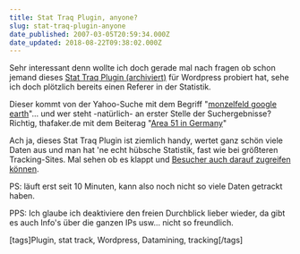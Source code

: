 ```yaml
---
title: Stat Traq Plugin, anyone?
slug: stat-traq-plugin-anyone
date_published: 2007-03-05T20:59:34.000Z
date_updated: 2018-08-22T09:38:02.000Z
---
```


Sehr interessant denn wollte ich doch gerade mal nach fragen ob schon jemand dieses [Stat Traq Plugin (archiviert)](http://web.archive.org/web/20070305235947/http://thefunzone.awardspace.com:80/wordpress/?page_id=63) für Wordpress probiert hat, sehe ich doch plötzlich bereits einen Referer in der Statistik.

Dieser kommt von der Yahoo-Suche mit dem Begriff "[monzelfeld google earth](http://de.search.yahoo.com/search?p=monzelfeld+google+earth&amp;fr=yfp-t-501&amp;ei=UTF-8&amp;meta=vl%3D)"... und wer steht -natürlich- an erster Stelle der Suchergebnisse? Richtig, thafaker.de  mit  dem Beiterag "[Area 51 in Germany](http://de.wrs.yahoo.com/_ylt=A0geunHUgOxFo2sBLm0zCQx.;_ylu=X3oDMTE4NGJmMmRvBGNvbG8DZQRsA1dTMQRwb3MDMQRzZWMDc3IEdnRpZANERUMwMjFfMjE-/SIG=128g6h4mo/EXP=1173213780/**http%3A//thafaker.de/2007/02/26/area51-in-germany/)"

Ach ja, dieses Stat Traq Plugin ist ziemlich handy, wertet ganz schön viele Daten aus und man hat 'ne echt hübsche Statistik, fast wie bei größteren Tracking-Sites. Mal sehen ob es klappt und [Besucher auch darauf zugreifen können](http://thafaker.de/wp-stattraq/index.php).

PS: läuft erst seit 10 Minuten, kann also noch nicht so viele Daten getrackt haben.

PPS: Ich glaube ich deaktiviere den freien Durchblick lieber wieder, da gibt es auch Info's über die ganzen IPs usw... nicht so freundlich.

[tags]Plugin, stat track, Wordpress, Datamining, tracking[/tags]
